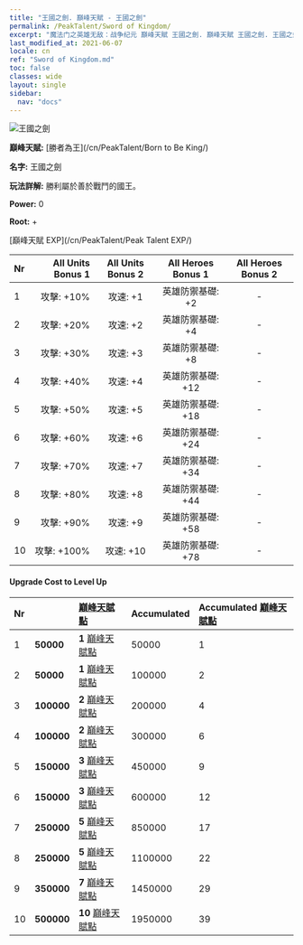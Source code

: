 ```yaml
---
title: "王國之劍. 巔峰天賦 - 王國之劍"
permalink: /PeakTalent/Sword of Kingdom/
excerpt: "魔法门之英雄无敌：战争纪元 巔峰天賦 王國之劍. 巔峰天賦 王國之劍. 王國之劍"
last_modified_at: 2021-06-07
locale: cn
ref: "Sword of Kingdom.md"
toc: false
classes: wide
layout: single
sidebar:
  nav: "docs"
---
```


  ![王國之劍](/images/pt/talent_4401.png)

  **巔峰天賦:** [勝者為王](/cn/PeakTalent/Born to Be King/)

  **名字:** 王國之劍

  **玩法詳解:** 勝利屬於善於戰鬥的國王。

  **Power:** 0

  **Root:** +

  [巔峰天賦 EXP](/cn/PeakTalent/Peak Talent EXP/)

  | Nr | All Units Bonus 1 | All Units Bonus 2 | All Heroes Bonus 1 | All Heroes Bonus 2 |
  |:---|--------------:|:-------------:|:-------------:|:-------------:|
  | 1 | 攻擊: +10% | 攻速: +1 | 英雄防禦基礎: +2 | - |
  | 2 | 攻擊: +20% | 攻速: +2 | 英雄防禦基礎: +4 | - |
  | 3 | 攻擊: +30% | 攻速: +3 | 英雄防禦基礎: +8 | - |
  | 4 | 攻擊: +40% | 攻速: +4 | 英雄防禦基礎: +12 | - |
  | 5 | 攻擊: +50% | 攻速: +5 | 英雄防禦基礎: +18 | - |
  | 6 | 攻擊: +60% | 攻速: +6 | 英雄防禦基礎: +24 | - |
  | 7 | 攻擊: +70% | 攻速: +7 | 英雄防禦基礎: +34 | - |
  | 8 | 攻擊: +80% | 攻速: +8 | 英雄防禦基礎: +44 | - |
  | 9 | 攻擊: +90% | 攻速: +9 | 英雄防禦基礎: +58 | - |
  | 10 | 攻擊: +100% | 攻速: +10 | 英雄防禦基礎: +78 | - |


#### Upgrade Cost to Level Up

  | Nr | <i class="fas fa-coins"/> | [巔峰天賦點](/cn/Items/con_934/) | Accumulated <i class="fas fa-coins"/> | Accumulated [巔峰天賦點](/cn/Items/con_934/) |
  |:---|:--------------|:-------------|:-------------|:-------------|
  | 1 | **50000** | **1** [巔峰天賦點](/cn/Items/con_934/) | 50000 | 1 |
  | 2 | **50000** | **1** [巔峰天賦點](/cn/Items/con_934/) | 100000 | 2 |
  | 3 | **100000** | **2** [巔峰天賦點](/cn/Items/con_934/) | 200000 | 4 |
  | 4 | **100000** | **2** [巔峰天賦點](/cn/Items/con_934/) | 300000 | 6 |
  | 5 | **150000** | **3** [巔峰天賦點](/cn/Items/con_934/) | 450000 | 9 |
  | 6 | **150000** | **3** [巔峰天賦點](/cn/Items/con_934/) | 600000 | 12 |
  | 7 | **250000** | **5** [巔峰天賦點](/cn/Items/con_934/) | 850000 | 17 |
  | 8 | **250000** | **5** [巔峰天賦點](/cn/Items/con_934/) | 1100000 | 22 |
  | 9 | **350000** | **7** [巔峰天賦點](/cn/Items/con_934/) | 1450000 | 29 |
  | 10 | **500000** | **10** [巔峰天賦點](/cn/Items/con_934/) | 1950000 | 39 |
